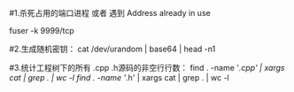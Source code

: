 #1.杀死占用的端口进程 或者 遇到 Address already in use 

 fuser -k 9999/tcp

#2.生成随机密钥：
cat /dev/urandom | base64 | head -n1 

#3.统计工程树下的所有 .cpp .h源码的非空行行数：
find . -name '*.cpp' | xargs cat | grep . | wc -l
find . -name '*.h' | xargs cat | grep . | wc -l


